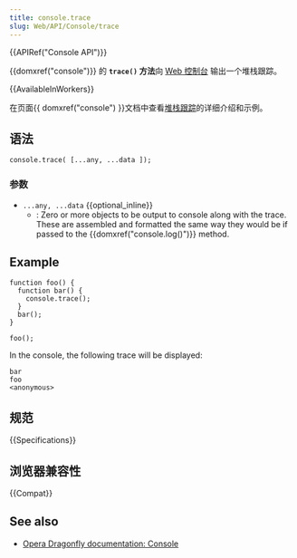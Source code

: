 ```yaml
---
title: console.trace
slug: Web/API/Console/trace
---
```

{{APIRef("Console API")}}

{{domxref("console")}} 的 **`trace()` 方法**向 [Web 控制台](/zh-cn/Tools/Web_Console) 输出一个堆栈跟踪。

{{AvailableInWorkers}}

在页面{{ domxref("console") }}文档中查看[堆栈跟踪](/zh-CN/docs/Web/API/console#堆栈跟踪)的详细介绍和示例。

## 语法

```plain
console.trace( [...any, ...data ]);
```

### 参数

- `...any, ...data` {{optional_inline}}
  - : Zero or more objects to be output to console along with the trace. These are assembled and formatted the same way they would be if passed to the {{domxref("console.log()")}} method.

## Example

```plain
function foo() {
  function bar() {
    console.trace();
  }
  bar();
}

foo();
```

In the console, the following trace will be displayed:

```plain
bar
foo
<anonymous>
```

## 规范

{{Specifications}}

## 浏览器兼容性

{{Compat}}

## See also

- [Opera Dragonfly documentation: Console](http://www.opera.com/dragonfly/documentation/console/)
